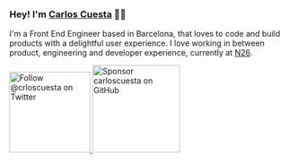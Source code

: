 ### Hey! I'm [Carlos Cuesta](https://carloscuesta.me) 👋🏼

I'm a Front End Engineer based in Barcelona, that loves to code and build products with a delightful user experience. I love working in between product, engineering and developer experience, currently at [N26](https://n26.com).

<p>
  <a href="https://twitter.com/intent/follow?screen_name=crloscuesta">
    <img src="https://user-images.githubusercontent.com/7629661/87821427-202e0280-c870-11ea-9e38-8c7c74856753.png" width="144" alt="Follow @crloscuesta on Twitter" title="Follow @crloscuesta on Twitter">
  </a>

  <a href="https://github.com/sponsors/carloscuesta">
    <img src="https://user-images.githubusercontent.com/7629661/87821425-1f956c00-c870-11ea-9871-a76f99739501.png" width="156" alt="Sponsor carloscuesta on GitHub" title="Sponsor carloscuesta on GitHub">
  </a>
</p>
